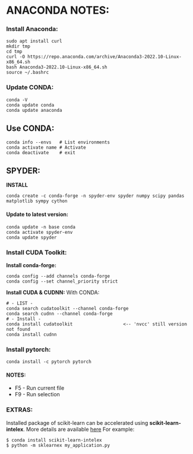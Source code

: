 # ANACONDA NOTES:

### Install Anaconda:
```
sudo apt install curl
mkdir tmp
cd tmp
curl -O https://repo.anaconda.com/archive/Anaconda3-2022.10-Linux-x86_64.sh
bash Anaconda3-2022.10-Linux-x86_64.sh
source ~/.bashrc
```

### Update CONDA:
```
conda -V
conda update conda
conda update anaconda
```

## Use CONDA:
```
conda info --envs 	# List environments
conda activate name	# Activate
conda deactivate	# exit
```


## SPYDER:

**INSTALL**
```
conda create -c conda-forge -n spyder-env spyder numpy scipy pandas matplotlib sympy cython
```
#### Update to latest version:
```
conda update -n base conda
conda activate spyder-env
conda update spyder
```

### Install CUDA Toolkit:

**Install conda-forge:**
```
conda config --add channels conda-forge
conda config --set channel_priority strict

```

**Install CUDA & CUDNN:**
With CONDA:
```
# - LIST -
conda search cudatoolkit --channel conda-forge
conda search cudnn --channel conda-forge
# - Install -
conda install cudatoolkit					<-- 'nvcc' still version not found
conda install cudnn
```

### Install pytorch:
```
conda install -c pytorch pytorch
```


#### NOTES:
* F5 - Run current file
* F9 - Run selection


### EXTRAS:
Installed package of scikit-learn can be accelerated using **scikit-learn-intelex**.
More details are available [here](https://intel.github.io/scikit-learn-intelex)
For example:

	$ conda install scikit-learn-intelex
	$ python -m sklearnex my_application.py